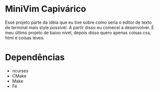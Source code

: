 # MiniVim Capivárico

Esse projeto parte da idéia que eu tive sobre como seria o editor de texto de terminal mais style possível. A partir disso eu comecei a desenvolver. É meu último projeto de baixo nível, depois disso quero apenas coisas css, html e coisas leves.

# Dependências
* ncurses
* CMake
* Make
* Fé